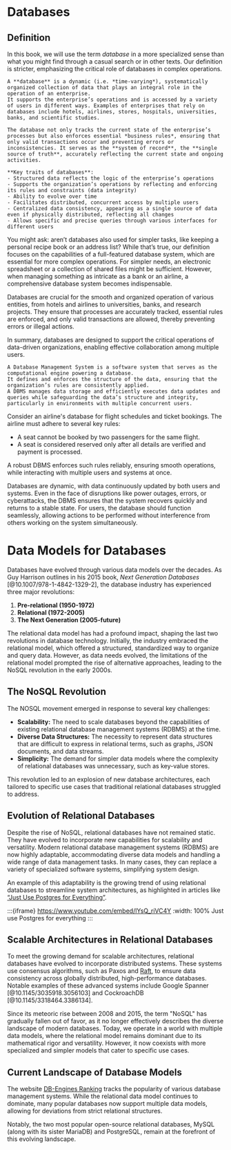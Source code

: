 # Databases
## Definition
In this book, we will use the term *database* in a more specialized sense than what you might find through a casual search or in other texts.
Our definition is stricter, emphasizing the critical role of databases in complex operations.

```{card} Database
A **database** is a dynamic (i.e. *time-varying*), systematically organized collection of data that plays an integral role in the operation of an enterprise.
It supports the enterprise’s operations and is accessed by a variety of users in different ways. Examples of enterprises that rely on databases include hotels, airlines, stores, hospitals, universities, banks, and scientific studies.

The database not only tracks the current state of the enterprise’s processes but also enforces essential *business rules*, ensuring that only valid transactions occur and preventing errors or inconsistencies. It serves as the **system of record**, the **single source of truth**, accurately reflecting the current state and ongoing activities.

**Key traits of databases**:
- Structured data reflects the logic of the enterprise’s operations
- Supports the organization’s operations by reflecting and enforcing its rules and constraints (data integrity)
- Ability to evolve over time
- Facilitates distributed, concurrent access by multiple users
- Centralized data consistency, appearing as a single source of data even if physically distributed, reflecting all changes
- Allows specific and precise queries through various interfaces for different users
```

You might ask: aren’t databases also used for simpler tasks, like keeping a personal recipe book or an address list? While that’s true, our definition focuses on the capabilities of a full-featured database system, which are essential for more complex operations. For simpler needs, an electronic spreadsheet or a collection of shared files might be sufficient. However, when managing something as intricate as a bank or an airline, a comprehensive database system becomes indispensable.

Databases are crucial for the smooth and organized operation of various entities, from hotels and airlines to universities, banks, and research projects. They ensure that processes are accurately tracked, essential rules are enforced, and only valid transactions are allowed, thereby preventing errors or illegal actions.

In summary, databases are designed to support the critical operations of data-driven organizations, enabling effective collaboration among multiple users.

```{card} Database Management Systems (DBMS)
A Database Management System is a software system that serves as the computational engine powering a database.
It defines and enforces the structure of the data, ensuring that the organization’s rules are consistently applied.
A DBMS manages data storage and efficiently executes data updates and queries while safeguarding the data’s structure and integrity, particularly in environments with multiple concurrent users.
```
Consider an airline's database for flight schedules and ticket bookings. The airline must adhere to several key rules:

* A seat cannot be booked by two passengers for the same flight.
* A seat is considered reserved only after all details are verified and payment is processed.

A robust DBMS enforces such rules reliably, ensuring smooth operations, while interacting with multiple users and systems at once.

Databases are dynamic, with data continuously updated by both users and systems. Even in the face of disruptions like power outages, errors, or cyberattacks, the DBMS ensures that the system recovers quickly and returns to a stable state. For users, the database should function seamlessly, allowing actions to be performed without interference from others working on the system simultaneously.

# Data Models for Databases

Databases have evolved through various data models over the decades. As Guy Harrison outlines in his 2015 book, *Next Generation Databases* [@10.1007/978-1-4842-1329-2], the database industry has experienced three major revolutions:

1. **Pre-relational (1950-1972)**
2. **Relational (1972-2005)**
3. **The Next Generation (2005-future)**

The relational data model has had a profound impact, shaping the last two revolutions in database technology.
Initially, the industry embraced the relational model, which offered a structured, standardized way to organize and query data.
However, as data needs evolved, the limitations of the relational model prompted the rise of alternative approaches, leading to the NoSQL revolution in the early 2000s.

## The NoSQL Revolution

The NOSQL movement emerged in response to several key challenges:

- **Scalability:** The need to scale databases beyond the capabilities of existing relational database management systems (RDBMS) at the time.
- **Diverse Data Structures:** The necessity to represent data structures that are difficult to express in relational terms, such as graphs, JSON documents, and data streams.
- **Simplicity:** The demand for simpler data models where the complexity of relational databases was unnecessary, such as key-value stores.

This revolution led to an explosion of new database architectures, each tailored to specific use cases that traditional relational databases struggled to address.

## Evolution of Relational Databases

Despite the rise of NoSQL, relational databases have not remained static.
They have evolved to incorporate new capabilities for scalability and versatility.
Modern relational database management systems (RDBMS) are now highly adaptable, accommodating diverse data models and handling a wide range of data management tasks.
In many cases, they can replace a variety of specialized software systems, simplifying system design.

An example of this adaptability is the growing trend of using relational databases to streamline system architectures, as highlighted in articles like [“Just Use Postgres for Everything”](https://www.amazingcto.com/postgres-for-everything/).

:::{iframe} https://www.youtube.com/embed/lYsQ_riVC4Y
:width: 100%
Just use Postgres for everything
:::

## Scalable Architectures in Relational Databases

To meet the growing demand for scalable architectures, relational databases have evolved to incorporate distributed systems. These systems use consensus algorithms, such as Paxos and [Raft](https://www.usenix.org/conference/atc14/technical-sessions/presentation/ongaro), to ensure data consistency across globally distributed, high-performance databases. Notable examples of these advanced systems include Google Spanner [@10.1145/3035918.3056103] and CockroachDB [@10.1145/3318464.3386134].

Since its meteoric rise between 2008 and 2015, the term "NoSQL" has gradually fallen out of favor, as it no longer effectively describes the diverse landscape of modern databases. Today, we operate in a world with multiple data models, where the relational model remains dominant due to its mathematical rigor and versatility. However, it now coexists with more specialized and simpler models that cater to specific use cases.

## Current Landscape of Database Models

The website [DB-Engines Ranking](https://db-engines.com/en/ranking) tracks the popularity of various database management systems. While the relational data model continues to dominate, many popular databases now support multiple data models, allowing for deviations from strict relational structures.

Notably, the two most popular open-source relational databases, MySQL (along with its sister MariaDB) and PostgreSQL, remain at the forefront of this evolving landscape.
